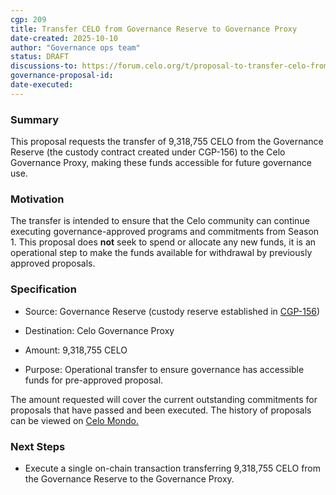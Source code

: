 ```yaml
---
cgp: 209
title: Transfer CELO from Governance Reserve to Governance Proxy
date-created: 2025-10-10
author: "Governance ops team" 
status: DRAFT
discussions-to: https://forum.celo.org/t/proposal-to-transfer-celo-from-governance-reserve-to-governance-proxy/12472
governance-proposal-id:
date-executed:
---
```


### **Summary**

This proposal requests the transfer of 9,318,755 CELO from the Governance Reserve (the custody contract created under CGP-156) to the Celo Governance Proxy, making these funds accessible for future governance use.

### **Motivation**

The transfer is intended to ensure that the Celo community can continue executing governance-approved programs and commitments from Season 1. This proposal does **not** seek to spend or allocate any new funds, it is an operational step to make the funds available for withdrawal by previously approved proposals.

### **Specification**

* Source: Governance Reserve (custody reserve established in [CGP-156](https://mondo.celo.org/governance/cgp-156))

* Destination: Celo Governance Proxy

* Amount: 9,318,755 CELO

* Purpose: Operational transfer to ensure governance has accessible funds for pre-approved proposal.

The amount requested will cover the current outstanding commitments for proposals that have passed and been executed. The history of proposals can be viewed on [Celo Mondo.](https://mondo.celo.org/governance?tab=History)

### **Next Steps**

* Execute a single on-chain transaction transferring 9,318,755 CELO from the Governance Reserve to the Governance Proxy.